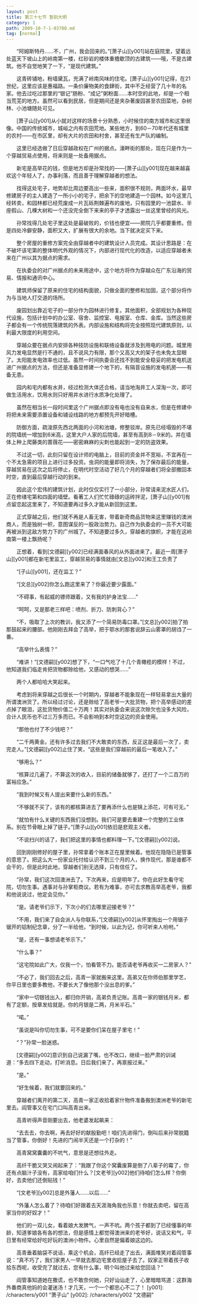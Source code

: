 ```yaml
---
layout: post
title: 第三十七节 暂别大明
category: 1
path: 2009-10-7-1-03700.md
tag: [normal]
---
```


　　“阿姆斯特丹……不，广州，我会回来的。”[萧子山][y001]站在庭院里，望着远处蓝天下坡山上的岭南第一楼，红砂岩的楼体重檐歇顶的古建筑——哦，不是古建筑。他不自觉地笑了一下，“是现代建筑。”

　　这青砖铺地，粉墙黛瓦，充满了岭南风味的住宅。[萧子山][y001]记得，在21世纪，这里应该是惠福路。一条价廉物美的食肆街，其中不乏经营了几十年的名家。他去过吃过那里的“银记”肠粉、“成记”粥粉面……本时空的此地，却是一个相当荒芜的地方。虽然可以看到民居，但是期间还是夹杂著废园甚至农田菜地，杂树林、小池塘随处可见。

　　[萧子山][y001]从小就对这样的场景十分熟悉，小时候住的南方城市和这里很像。中国的传统城市，城峘之内有农田荒地。某些地方，到60－70年代还有城里的农村——在市区里，却有大片的农田和村舍，甚至还有生产队的编制。

　　这里已经选做了日后穿越政权在广州的据点。濠畔街的那处，现在只是作为一个穿越贸易点使用，将来则是一处备用据点。

　　新宅是高举花的钱，但是地方却是孙常找的——[萧子山][y001]现在越来越喜欢这个年轻人了，办事利落，而且善于理解穿越者的想法。

　　找得这处宅子，地势却比周边要高出一些来，面积很不规则，两面环水，最早修建房子的主人建造了一所小小的宅子，把余下的空地建造一个园林。如今这里几经转卖，和园林都已经荒废成一片瓦砾荆棘遍布的废地，只有园里的一池碧水、半座假山、几棵大树和一个还没完全倒下来来的亭子才透露出一丝这里曾经的风光。

　　孙常找得几处宅子里这处是最破败的，价钱也便宜——房院几乎都要重修。但是四处冷僻安静，面积又大，扩展有很大的余地。当下就决定买下来。

　　整个房屋的重修方案完全由穿越者中的建筑设计人员完成。其设计思路是：在不破坏该宅第的整体明代外观的情况下，内部进行现代化的改造，以适应穿越者未来在广州以其为据点的需求。

　　在执委会的对广州据点的未来用途中，这个地方将作为穿越众在广东沿海的贸易、情报和通讯中心。

　　建筑师保留了原来的住宅的结构面貌，只做全面的整修和加固，这个部分将作为与当地人打交道的场所。

　　废园划出靠近宅子的一部分作为园林进行修复。其他面积，全部规划为各种现代设施，包括计划中的办公室、宿舍、监控室、电报室、仓库、金库。当然这些房子都会有一个传统院落建筑的外表。内部设施和结构将完全按照现代建筑原则，以利最大限度的利用空间。

　　穿越众要在据点内安排各种技防设施和联络设备就涉及到用电的问题。城里用风力发电显然是行不通的，且不说风力有限，那个又高又大的架子也未免太显眼了。太阳能发电效率也过低。虽然一时间执委会还找不到能安全稳妥的把发电机送进广州据点的方法，但还是准备显修建一个地下的，有隔音设施的发电机房——有备无患。

　　园内和宅内都有水井，经过检测大体还合格，请当地淘井工人深淘一次，即可做生活用水，饮用水则只好用井水进行水质净化处理了。

　　虽然在相当长一段时间里这个广州据点即没有电也没有自来水，但是在修建中将把未来需要添置设备和铺设线路的地方都预先开好暗槽。

　　防御方面，疏浚原先西北两面的小河和池塘，修整驳岸。原先已经塌毁的不堪的院墙统一增加到6米高，这里大户人家的后院墙，甚至有高到8－9米的。并在墙体上种上爬藤类的蔷薇花——密密麻麻的尖刺也能起到一定的防盗效果。

　　不过这一切，此刻只留在设计师的电脑上，目前的资金并不宽裕，不宜再在一个不太急需的项目上进行过多投资。虫洞的能量即将消失，为了保存最后的能量，穿越贸易在这次之后将停止，在明代时空活动了好几个月的穿越者们将全部撤回本时空，直到最后穿越行动的到来。

　　因此这个宏伟的建筑计划，此时仅仅实行了一小部分，孙常请来泥水匠人们，正在修缮宅第和四面的墙壁。看著工人们忙忙碌碌的运砖拌泥，[萧子山][y001]有点留恋起这里来了，不知道要再过多久才能从新回到这里。

　　正式穿越之后，他们就不再是人畜无害，带着新奇商品货物来这里赚钱的澳洲商人，而是独树一帜，意图谋反的一股政治势力。自己作为执委会的一员不大可能再被派到这敌方势力下的广州城了。不知道要过多久，穿越者的旗帜，才能在这岭南第一楼上飘扬呢？

　　正想着，看到[文德嗣][y002]已经满面春风的从外面进来了。最近一周[萧子山][y001]都在新宅里监工，穿越贸易的事情就由[文总][y002]和王工负责了

　　“[子山][y001]，还在监工？”

　　“[文总][y002]你怎么跑这里来了？你最近要少露面。”

　　“不碍事，有起威的镖师跟着，又有我的护身法宝……”

　　“呵呵，又是那老三样吧：喷剂、折刀、防刺背心？”

　　“不，吸取了上次的教训，我又添了一个简易防毒口罩。”[文总][y002]拍了拍那鼓起来的腰部。他刚刚去拜会了高举，把于鄂水的那套说辞云山雾罩的胡诌了一番。

　　“高举什么表情？”

　　“难讲！”[文德嗣][y002]想了下，“一口气吃了十几个青橄榄的模样！不过，他知道我们临走肯把货物都赊给他，又感动的想哭……”

　　两个人都哈哈大笑起来。

　　考虑到将来穿越之后很长一个时期内，穿越者不能象现在一样轻易拿出大量的所谓澳洲货了。所以经过讨论，还是赊给了高老爷一大批货物，把个高举感动的差点掉了眼泪，这批货物价值二十万两！其实对执委会来说这次赊欠也没多大风险，合计人民币也不过三万多而已。不会影响到本时空这边的资金使用。

　　“那他也付了不少钱吧？”

　　“二千两黄金。还有许多过去我们不大敢卖的东西，反正这是最后一次了，卖完走人。”[文德嗣][y002]止住了笑，“这些是我们穿越前的最后一笔收入了。”

　　“够用么？”

　　“核算过几遍了，不算这次的收入，目前的储备就够了，还打了一个二百万的富裕应急。”

　　“我到时候又有人提出来要什么新的东西。”

　　“不够就不买了，该有的都核算进去了要再添什么也是锦上添花，可有可无。”

　　“就怕有什么关键的东西我们没想到。我们可是要去重建一个完整的工业体系。别在节骨眼上掉了链子。”[萧子山][y001]依旧是悲观主义者。

　　“不说扫兴的话了，我们把这里的事情也都料理一下。”[文德嗣][y002]说。

　　回到刚刚修好的屋子里，孙常拿着个账本正在屋里候着。他现在隐隐已是管事的意思了。把这么大一份家业托付给认识不到三个月的人，换作现代，那是谁都不会干的，但是此时此地，穿越者们别无选择，只有信任了。

　　“孙常，我们这次回澳洲去了。下次再来，应是明年了。你在此好生看守宅院，切勿生事。遇事对与孙掌柜商议。若有为难事，亦可去求教高举高老爷，我都和他说说过，他定会见你。”

　　“是。请老爷们示下，下次小的们去哪里迎接老爷？”

　　“不用，我们来了自会派人与你联系，”[文德嗣][y002]从怀里掏出一个用锯子锯开的铝制纪念章，分了一半给他，“到时候，以此为记，你可听来人吩咐。”

　　“是，还有一事想请老爷示下。”

　　“什么事？”

　　“这宅院如此广大，仅我一个，怕看管不力。能否请老爷再收买一二房家人？”

　　“不必了，我们回去之后，高青一家就搬来这里。高弟又在你师伯那里学艺，你平日里也要多教他，不要长大了像他那个没出息的爹。”

　　“家中一切银钱出入，都归你开销，高弟负责记账。高青一家的银钱月米，都有了定额，按章发给就是。你的月银是二两，月米半石。”

　　“喏。”

　　“虽说是叫你切勿生事，可不是要你们呆在屋子里宅！”

　　“？”孙常一脸迷惑。

　　[文德嗣][y002]意识到自己说漏了嘴，也不改口，继续一脸严肃的训诫道：“多去四下走动，打听消息。日后我们来了，再禀报过来。”

　　“是。”

　　“好生候着，我们就要回来的。”

　　穿越者们离开的第二天，高青一家正收拾着家什物件准备搬到澳洲老爷的新宅里去。阎管事又在宅门口叫高青出来。

　　高青听得声音刚要出去，他老婆发起飙来：

　　“去去去，你去啊，再去好好的献殷勤吧！咱们先进得门，倒叫后来孙常脱籍当了管事，你倒好！先进的门闹半天还是一个打杂的！”

　　高青窝窝囊囊的不吭气，意思是还想往外走。

　　高纤干脆又哭又闹起来了：“我跟了你这个窝囊废算是倒了八辈子的霉了，你还有点脑汁子没有，高家给咱们什么？[文老爷][y002]他们待咱们怎么样？你倒好，去卖他们还倒贴钱！”

　　“[文老爷][y002]总是外藩人……以后……”

　　“外藩人怎么着了？待咱们好跟着去天涯海角我也乐意！你就去卖吧，留在高家当你的好奴才！”

　　他们的一双儿女，看着娘大发脾气，一声不吭。两个孩子都到了已经懂事的年龄，知道爹娘各有各的想法，但是感情上都觉得澳洲来的老爷好，说话又和气，平日里有经常给好吃好玩的澳洲小物件。心里自然是偏着娘这边的。

　　高青垂着脑袋不说话，乘这个机会，高纤已经走了出去，满面堆笑对着阎管事说：“真不巧了，我们家男人一早就去那边宅里收拾屋子去了。奴家正带着孩子收拾东西呢，收受完了就过去，您有什么事，明个叫他过来给您回话？”

　　阎管事知道她在撒谎，也不敢奈何她，只好讪讪走了，心里暗暗骂道：这群海外番商真他妈的会灌迷汤！才几天，一个一个都忠心不二了！
[y001]: /characters/y001 "萧子山"
[y002]: /characters/y002 "文德嗣"
